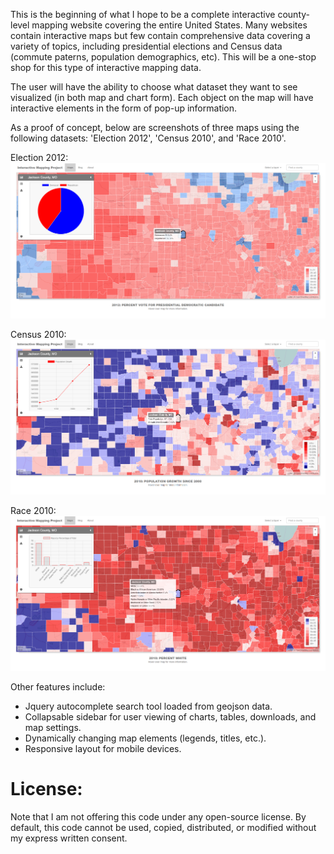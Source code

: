 This is the beginning of what I hope to be a complete interactive county-level mapping website covering the entire United States. Many websites contain interactive maps but few contain comprehensive data covering a variety of topics, including presidential elections and Census data (commute paterns, population demographics, etc).  This will be a one-stop shop for this type of interactive mapping data.

The user will have the ability to choose what dataset they want to see visualized (in both map and chart form). Each object on the map will have interactive elements in the form of pop-up information.

As a proof of concept, below are screenshots of three maps using the following datasets: 'Election 2012', 'Census 2010', and 'Race 2010'.

Election 2012:
![Alt text](https://github.com/ShawnUrbach/MappingProject/blob/master/img/Screenshot_Election2012.png?raw=true "Election 2012")

Census 2010:
![Alt text](https://github.com/ShawnUrbach/MappingProject/blob/master/img/Screenshot_Census2010.png?raw=true "Census 2010")

Race 2010:
![Alt text](https://github.com/ShawnUrbach/MappingProject/blob/master/img/Screenshot_Race2010.png?raw=true "Race 2010")

Other features include:
- Jquery autocomplete search tool loaded from geojson data.
- Collapsable sidebar for user viewing of charts, tables, downloads, and map settings.
- Dynamically changing map elements (legends, titles, etc.).
- Responsive layout for mobile devices.

# License:

Note that I am not offering this code under any open-source license.  By default, this code cannot be used, copied, distributed, or modified without my express written consent.